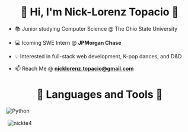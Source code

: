 <h1 align="center">👋 Hi, I'm Nick-Lorenz Topacio 👋</h1>

- 📚 Junior studying Computer Science @ The Ohio State University
  
- 💻 Icoming SWE Intern @ **JPMorgan Chase**
  
- 💡 Interested in full-stack web development, K-pop dances, and D&D
  
- 📫 Reach Me @ **nicklorenz.topacio@gmail.com**

<h1 align="center">🔧 Languages and Tools 🔧</h1>

![Python](https://img.shields.io/badge/python-3670A0?style=for-the-badge&logo=python&logoColor=ffdd54)

<p>&nbsp;<img align="center" src="https://github-readme-stats.vercel.app/api?username=nickte4&show_icons=true&locale=en" alt="nickte4" /></p>
